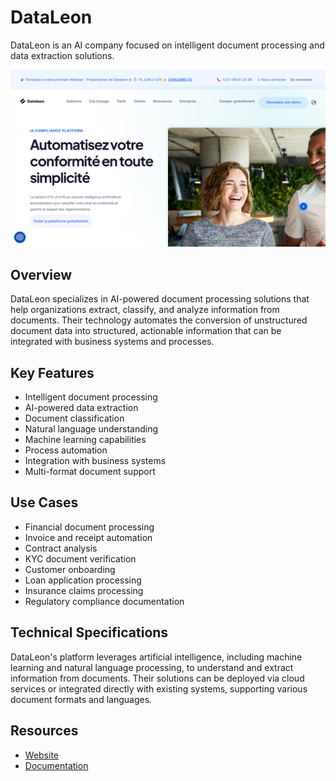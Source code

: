 
# DataLeon

DataLeon is an AI company focused on intelligent document processing and data extraction solutions.

![DataLeon](./assets/dataleon.png)


## Overview

DataLeon specializes in AI-powered document processing solutions that help organizations extract, classify, and analyze information from documents. Their technology automates the conversion of unstructured document data into structured, actionable information that can be integrated with business systems and processes.

## Key Features

- Intelligent document processing
- AI-powered data extraction
- Document classification
- Natural language understanding
- Machine learning capabilities
- Process automation
- Integration with business systems
- Multi-format document support

## Use Cases

- Financial document processing
- Invoice and receipt automation
- Contract analysis
- KYC document verification
- Customer onboarding
- Loan application processing
- Insurance claims processing
- Regulatory compliance documentation

## Technical Specifications

DataLeon's platform leverages artificial intelligence, including machine learning and natural language processing, to understand and extract information from documents. Their solutions can be deployed via cloud services or integrated directly with existing systems, supporting various document formats and languages.

## Resources

- [Website](https://www.dataleon.ai)
- [Documentation](https://www.dataleon.ai/resources)
